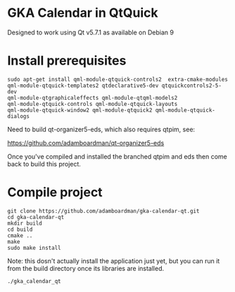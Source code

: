 # GKA Calendar in QtQuick

Designed to work using Qt v5.7.1 as available on Debian 9

# Install prerequisites

```
sudo apt-get install qml-module-qtquick-controls2  extra-cmake-modules
qml-module-qtquick-templates2 qtdeclarative5-dev qtquickcontrols2-5-dev 
qml-module-qtgraphicaleffects qml-module-qtqml-models2 
qml-module-qtquick-controls qml-module-qtquick-layouts 
qml-module-qtquick-window2 qml-module-qtquick2 qml-module-qtquick-dialogs
```

Need to build qt-organizer5-eds, which also requires qtpim, see:

https://github.com/adamboardman/qt-organizer5-eds

Once you've compiled and installed the branched qtpim and eds then come back to build this project.

# Compile project

```
git clone https://github.com/adamboardman/gka-calendar-qt.git
cd gka-calendar-qt
mkdir build
cd build
cmake ..
make
sudo make install
```

Note: this dosn't actually install the application just yet, but you can run it from the build directory once its libraries are installed.
```
./gka_calendar_qt
```

